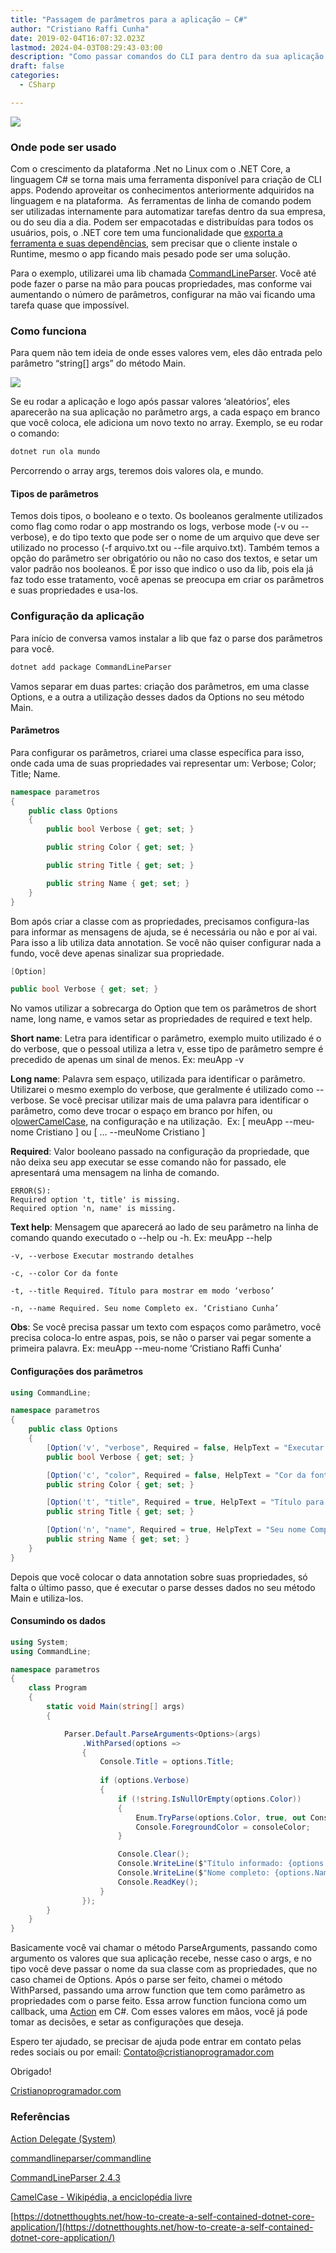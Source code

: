 ```yaml
---
title: "Passagem de parâmetros para a aplicação — C#"
author: "Cristiano Raffi Cunha"
date: 2019-02-04T16:07:32.023Z
lastmod: 2024-04-03T08:29:43-03:00
description: "Como passar comandos do CLI para dentro da sua aplicação .NET C#."
draft: false
categories:
  - CSharp

---
```


![](./images/2019-02-04_passagem-de-parâmetros-para-a-aplicação-c-sharp_0.png#center)

### Onde pode ser usado

Com o crescimento da plataforma .Net no Linux com o .NET Core, a linguagem C# se torna mais uma ferramenta disponível para criação de CLI apps. Podendo aproveitar os conhecimentos anteriormente adquiridos na linguagem e na plataforma. 
As ferramentas de linha de comando podem ser utilizadas internamente para automatizar tarefas dentro da sua empresa, ou do seu dia a dia. Podem ser empacotadas e distribuídas para todos os usuários, pois, o .NET core tem uma funcionalidade que [exporta a ferramenta e suas dependências](https://dotnetthoughts.net/how-to-create-a-self-contained-dotnet-core-application/), sem precisar que o cliente instale o Runtime, mesmo o app ficando mais pesado pode ser uma solução.

Para o exemplo, utilizarei uma lib chamada [CommandLineParser](https://www.nuget.org/packages/CommandLineParser/). Você até pode fazer o parse na mão para poucas propriedades, mas conforme vai aumentando o número de parâmetros, configurar na mão vai ficando uma tarefa quase que impossível.

### Como funciona

Para quem não tem ideia de onde esses valores vem, eles dão entrada pelo parâmetro “string[] args” do método Main.

![](./images/2019-02-04_passagem-de-parâmetros-para-a-aplicação-c-sharp_1.png#center)

Se eu rodar a aplicação e logo após passar valores ‘aleatórios’, eles aparecerão na sua aplicação no parâmetro args, a cada espaço em branco que você coloca, ele adiciona um novo texto no array. Exemplo, se eu rodar o comando:

``` bash
dotnet run ola mundo
```

Percorrendo o array args, teremos dois valores ola, e mundo.

#### Tipos de parâmetros

Temos dois tipos, o booleano e o texto. Os booleanos geralmente utilizados como flag como rodar o app mostrando os logs, verbose mode (-v ou --verbose), e do tipo texto que pode ser o nome de um arquivo que deve ser utilizado no processo (-f arquivo.txt ou --file arquivo.txt). Também temos a opção do parâmetro ser obrigatório ou não no caso dos textos, e setar um valor padrão nos booleanos. É por isso que indico o uso da lib, pois ela já faz todo esse tratamento, você apenas se preocupa em criar os parâmetros e suas propriedades e usa-los.

### Configuração da aplicação

Para início de conversa vamos instalar a lib que faz o parse dos parâmetros para você.

```bash
dotnet add package CommandLineParser
```

Vamos separar em duas partes: criação dos parâmetros, em uma classe Options, e a outra a utilização desses dados da Options no seu método Main.

#### Parâmetros

Para configurar os parâmetros, criarei uma classe específica para isso, onde cada uma de suas propriedades vai representar um: Verbose; Color; Title; Name.

```csharp
namespace parametros
{
    public class Options
    {
        public bool Verbose { get; set; }

        public string Color { get; set; }

        public string Title { get; set; }

        public string Name { get; set; }
    }
}
```

Bom após criar a classe com as propriedades, precisamos configura-las para informar as mensagens de ajuda, se é necessária ou não e por aí vai. Para isso a lib utiliza data annotation. Se você não quiser configurar nada a fundo, você deve apenas sinalizar sua propriedade.

```csharp
[Option]

public bool Verbose { get; set; }
```

No vamos utilizar a sobrecarga do Option que tem os parâmetros de short name, long name, e vamos setar as propriedades de required e text help.

**Short name**: Letra para identificar o parâmetro, exemplo muito utilizado é o do verbose, que o pessoal utiliza a letra v, esse tipo de parâmetro sempre é precedido de apenas um sinal de menos. Ex: meuApp -v

**Long name**: Palavra sem espaço, utilizada para identificar o parâmetro. Utilizarei o mesmo exemplo do verbose, que geralmente é utilizado como --verbose. Se você precisar utilizar mais de uma palavra para identificar o parâmetro, como deve trocar o espaço em branco por hífen, ou o[lowerCamelCase](https://pt.wikipedia.org/wiki/CamelCase), na configuração e na utilização. 
Ex: [ meuApp --meu-nome Cristiano ] ou [ … --meuNome Cristiano ]

**Required**: Valor booleano passado na configuração da propriedade, que não deixa seu app executar se esse comando não for passado, ele apresentará uma mensagem na linha de comando.

```log
ERROR(S):
Required option 't, title' is missing.
Required option 'n, name' is missing.
```

**Text help**: Mensagem que aparecerá ao lado de seu parâmetro na linha de comando quando executado o --help ou -h. Ex: meuApp --help

```
-v, --verbose Executar mostrando detalhes

-c, --color Cor da fonte

-t, --title Required. Título para mostrar em modo ‘verboso’

-n, --name Required. Seu nome Completo ex. ‘Cristiano Cunha’
```

**Obs**: Se você precisa passar um texto com espaços como parâmetro, você precisa coloca-lo entre aspas, pois, se não o parser vai pegar somente a primeira palavra.
Ex: meuApp --meu-nome ‘Cristiano Raffi Cunha’

#### Configurações dos parâmetros

```csharp
using CommandLine;

namespace parametros
{
    public class Options
    {
        [Option('v', "verbose", Required = false, HelpText = "Executar mostrando detalhes")]
        public bool Verbose { get; set; }

        [Option('c', "color", Required = false, HelpText = "Cor da fonte")]
        public string Color { get; set; }

        [Option('t', "title", Required = true, HelpText = "Título para mostrar em modo 'verboso'")]
        public string Title { get; set; }

        [Option('n', "name", Required = true, HelpText = "Seu nome Completo ex. 'Cristiano Cunha'")]
        public string Name { get; set; }
    }
}
```

Depois que você colocar o data annotation sobre suas propriedades, só falta o último passo, que é executar o parse desses dados no seu método Main e utiliza-los.

#### Consumindo os dados

```csharp
using System;
using CommandLine;

namespace parametros
{
    class Program
    {
        static void Main(string[] args)
        {

            Parser.Default.ParseArguments<Options>(args)
                .WithParsed(options =>
                {
                    Console.Title = options.Title;
                    
                    if (options.Verbose)
                    {
                        if (!string.IsNullOrEmpty(options.Color))
                        {
                            Enum.TryParse(options.Color, true, out ConsoleColor consoleColor);
                            Console.ForegroundColor = consoleColor;
                        }

                        Console.Clear();
                        Console.WriteLine($"Título informado: {options.Title}\n");
                        Console.WriteLine($"Nome completo: {options.Name}");
                        Console.ReadKey();
                    }
                });
        }
    }
}
```

Basicamente você vai chamar o método ParseArguments, passando como argumento os valores que sua aplicação recebe, nesse caso o args, e no tipo você deve passar o nome da sua classe com as propriedades, que no caso chamei de Options. Após o parse ser feito, chamei o método WithParsed, passando uma arrow function que tem como parâmetro as propriedades com o parse feito. Essa arrow function funciona como um callback, uma [Action](https://docs.microsoft.com/pt-br/dotnet/api/system.action-1?view=netframework-4.7.2) em C#.
Com esses valores em mãos, você já pode tomar as decisões, e setar as configurações que deseja.

Espero ter ajudado, se precisar de ajuda pode entrar em contato pelas redes sociais ou por email: Contato@cristianoprogramador.com

Obrigado!

[Cristianoprogramador.com](https://Cristianoprogramador.com)

### Referências

[Action Delegate (System)](https://docs.microsoft.com/pt-br/dotnet/api/system.action-1?view=netframework-4.7.2 "https://docs.microsoft.com/pt-br/dotnet/api/system.action-1?view=netframework-4.7.2")

[commandlineparser/commandline](https://github.com/commandlineparser/commandline "https://github.com/commandlineparser/commandline")

[CommandLineParser 2.4.3](https://www.nuget.org/packages/CommandLineParser/ "https://www.nuget.org/packages/CommandLineParser/")

[CamelCase - Wikipédia, a enciclopédia livre](https://pt.wikipedia.org/wiki/CamelCase "https://pt.wikipedia.org/wiki/CamelCase")

[https://dotnetthoughts.net/how-to-create-a-self-contained-dotnet-core-application/](https://dotnetthoughts.net/how-to-create-a-self-contained-dotnet-core-application/)
